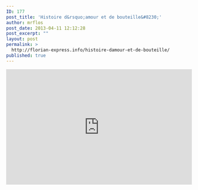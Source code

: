 ```yaml
---
ID: 177
post_title: 'Histoire d&rsquo;amour et de bouteille&#8230;'
author: mrflos
post_date: 2013-04-11 12:12:28
post_excerpt: ""
layout: post
permalink: >
  http://florian-express.info/histoire-damour-et-de-bouteille/
published: true
---
```

<style>.embed-container { position: relative; padding-bottom: 56.25%; padding-top: 30px; height: 0; overflow: hidden; max-width: 100%; height: auto; } .embed-container iframe, .embed-container object, .embed-container embed { position: absolute; top: 0; left: 0; width: 100%; height: 100%; }</style><div class='embed-container'><iframe src='http://www.youtube.com/embed/5mVEapKnS1c' frameborder='0' allowfullscreen></iframe></div>